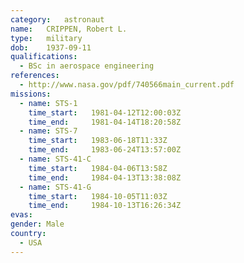 ```yaml
---
category:	astronaut
name:	CRIPPEN, Robert L.
type:	military
dob:	1937-09-11
qualifications:
  - BSc in aerospace engineering
references:
  - http://www.nasa.gov/pdf/740566main_current.pdf
missions:
  - name: STS-1
    time_start:   1981-04-12T12:00:03Z
    time_end:     1981-04-14T18:20:58Z
  - name: STS-7
    time_start:   1983-06-18T11:33Z
    time_end:     1983-06-24T13:57:00Z
  - name: STS-41-C
    time_start:   1984-04-06T13:58Z
    time_end:     1984-04-13T13:38:08Z
  - name: STS-41-G
    time_start:   1984-10-05T11:03Z
    time_end:     1984-10-13T16:26:34Z
evas:
gender:	Male
country:
  - USA
---
```

